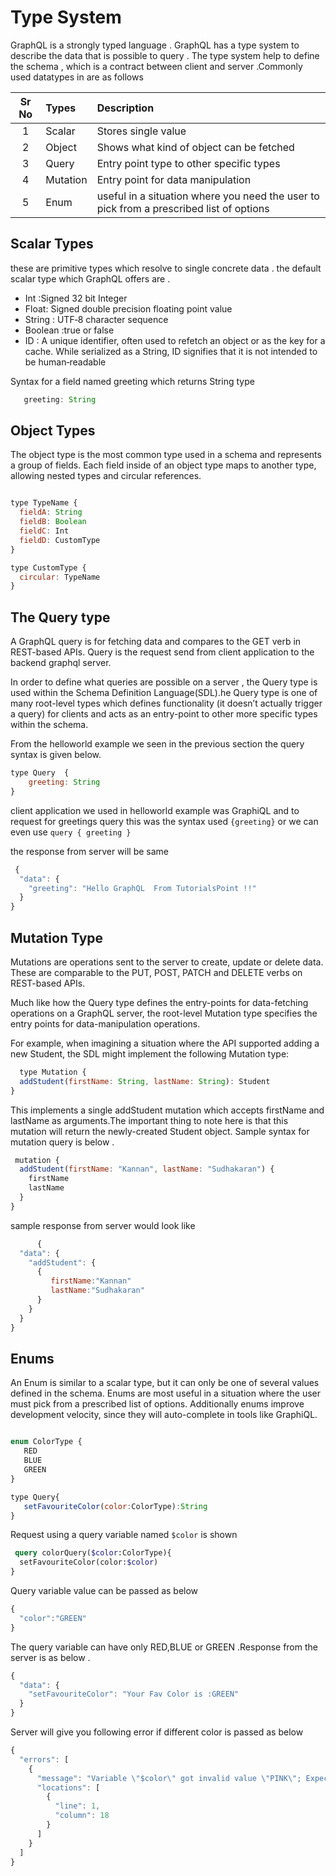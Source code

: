 
# Type System

 GraphQL is a strongly typed language  . GraphQL has a type system to describe the data that is possible to query . The type system help to define the schema , which is a contract between client and server .Commonly used datatypes in are as follows

|Sr No |  Types              |  Description
|:----:|:--------------------------|:------------------
| 1    | Scalar    | Stores single value
| 2    | Object     | Shows what kind of object can be fetched
| 3   | Query    | Entry point type to other specific types
| 4    | Mutation   | Entry point for data manipulation
| 5   | Enum   | useful in a situation where you need the user to pick from a prescribed list of options

## Scalar Types

these are primitive types which resolve to single concrete data . the default scalar type which GraphQL offers are .

- Int :Signed 32 bit Integer
- Float: Signed double precision floating point value
- String : UTF‐8 character sequence
- Boolean :true or false
- ID : A unique identifier, often used to refetch an object or as the key for a cache. While serialized as a String, ID signifies that it is not intended to be human‐readable

Syntax for a field named greeting which returns String type

```javascript
   greeting: String
```

## Object Types

The object type is the most common type used in a schema and represents a group of fields. Each field inside of an object type maps to another type, allowing nested types and circular references.

```javascript

type TypeName {
  fieldA: String
  fieldB: Boolean
  fieldC: Int
  fieldD: CustomType
}

type CustomType {
  circular: TypeName
}


```

## The Query type

A GraphQL query is for fetching data and compares to the GET verb in REST-based APIs. Query is the request send from client application to the backend graphql server.

In order to define what queries are possible on a server , the Query type is used within the Schema Definition Language(SDL).he Query type is one of many root-level types which defines functionality (it doesn’t actually trigger a query) for clients and acts as an entry-point to other more specific types within the schema.

 From the helloworld example we seen in the previous section the query syntax is given below.

 ```javascript
 type Query  {
     greeting: String
 }
 ```

client application we used in helloworld example was GraphiQL and to request for greetings query this was the syntax used
`{greeting}` or we can even use `query
{
  greeting
}`

the response from server will be same

```javascript
 {
  "data": {
    "greeting": "Hello GraphQL  From TutorialsPoint !!"
  }
}

```

## Mutation Type

Mutations are operations sent to the server to create, update or delete data. These are comparable to the PUT, POST, PATCH and DELETE verbs on REST-based APIs.

Much like how the Query type defines the entry-points for data-fetching operations on a GraphQL server, the root-level Mutation type specifies the entry points for data-manipulation operations.

For example, when imagining a situation where the API supported adding a new Student, the SDL might implement the following Mutation type:

```javascript
  type Mutation {
  addStudent(firstName: String, lastName: String): Student
}

```

This implements a single addStudent mutation which accepts firstName and lastName as arguments.The important thing to note here is that this mutation will return the newly-created Student object. Sample syntax for mutation query is below .

```javascript
 mutation {
  addStudent(firstName: "Kannan", lastName: "Sudhakaran") {
    firstName
    lastName
  }
}
```

sample  response from server would look like

```javascript
      {
  "data": {
    "addStudent": {
      {
         firstName:"Kannan"
         lastName:"Sudhakaran"
      }
    }
  }
}

```

## Enums

An Enum is similar to a scalar type, but it can only be one of several values defined in the schema. Enums are most useful in a situation where the user must pick from a prescribed list of options. Additionally enums improve development velocity, since they will auto-complete in tools like GraphiQL.

```javascript

enum ColorType {
   RED
   BLUE
   GREEN
}

type Query{
   setFavouriteColor(color:ColorType):String
}

```

Request using a query variable named `$color` is shown

```graphql
 query colorQuery($color:ColorType){
  setFavouriteColor(color:$color)
}
```

Query variable value can be passed as below

```javascript
{
  "color":"GREEN"
}


```

The query variable can have only RED,BLUE or GREEN .Response from the server is as below .

```javascript
{
  "data": {
    "setFavouriteColor": "Your Fav Color is :GREEN"
  }
}

```

Server will give you following error if different color is passed as below

```javascript
{
  "errors": [
    {
      "message": "Variable \"$color\" got invalid value \"PINK\"; Expected type ColorType.",
      "locations": [
        {
          "line": 1,
          "column": 18
        }
      ]
    }
  ]
}

```